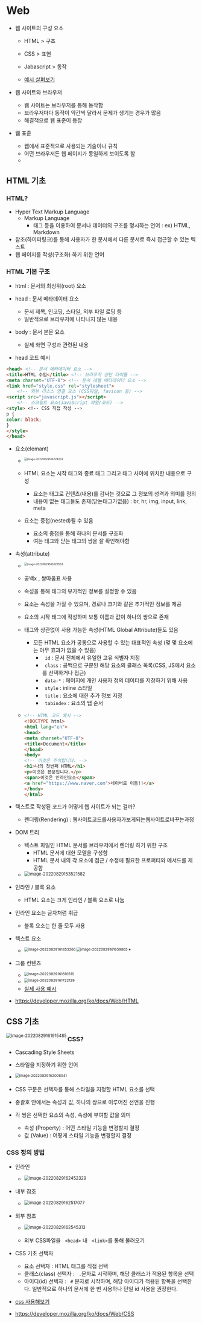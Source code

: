 # Web

* 웹 사이트의 구성 요소

  * HTML > 구조

  * CSS > 표현

  * Jabascript > 동작
  * [예시 살펴보기](https://html-css-js.com/)
* 웹 사이트와 브라우저
  * 웹 사이트는 브라우저를 통해 동작함
  * 브라우저마다 동작이 약간씩 달라서 문제가 생기는 경우가 많음
  * 해결책으로 웹 표준이 등장

* 웹 표준
  * 웹에서 표준적으로 사용되는 기술이나 규칙
  * 어떤 브라우저든 웹 페이지가 동일하게 보이도록 함
  * 


## HTML 기초

### HTML?

* Hyper Text Markup Language
  * Markup Language
    * 태그 등을 이용하여 문서나 데이터의 구조를 명시하는 언어 : ex) HTML, Markdown
* 참조(하이퍼링크)를 통해 사용자가 한 문서에서 다른 문서로 즉시 접근할 수 있는 텍스트
* 웹 페이지를 작성(구조화) 하기 위한 언어

### HTML 기본 구조

* html : 문서의 최상위(root) 요소
* head : 문서 메타데이터 요소
  * 문서 제목, 인코딩, 스타일, 외부 파일 로딩 등
  * 일반적으로 브라우저에 나타나지 않는 내용
* body : 문서 본문 요소
  * 실제 화면 구성과 관련된 내용

* head 코드 예시

```html
<head> <!-- 문서 메타데이터 요소 -->
<title>HTML 수업</title> <!-- 브라우저 상단 타이틀 -->
<meta charset="UTF-8"> <!-- 문서 레벨 메타데이터 요소 -->
<link href="style.css" rel="stylesheet"> 
	<!-- 외부 리소스 연결 요소 (CSS파일, favicon 등) -->
<script src="javascript.js"></script> 
    <!-- 스크립트 요소(JavaScript 파일/코드) -->
<style> <!-- CSS 직접 작성 -->
p {
color: black;
}
</style>
</head>
```

* 요소(elemant)

  * <img src="web_day1.assets/image-20220829144728202.png" alt="image-20220829144728202" align = "left" style="zoom: 50%;" />

  * HTML 요소는 시작 태그와 종료 태그 그리고 태그 사이에 위치한 내용으로 구성
    * 요소는 태그로 컨텐츠(내용)를 감싸는 것으로 그 정보의 성격과 의미를 정의
    * 내용이 없는 태그들도 존재(닫는태그가없음) : br, hr, img, input, link, meta
  * 요소는 중첩(nested)될 수 있음
    * 요소의 중첩을 통해 하나의 문서를 구조화
    * 여는 태그와 닫는 태그의 쌍을 잘 확인해야함

* 속성(attribute)

  * <img src="web_day1.assets/image-20220829145325533.png" alt="image-20220829145325533" align = "left" style="zoom: 50%;" />

  * 공백x , 쌍따옴표 사용

  * 속성을 통해 태그의 부가적인 정보를 설정할 수 있음

  * 요소는 속성을 가질 수 있으며, 경로나 크기와 같은 추가적인 정보를 제공

  * 요소의 시작 태그에 작성하며 보통 이름과 값이 하나의 쌍으로 존재

  * 태그와 상관없이 사용 가능한 속성(HTML Global Attribute)들도 있음

    * 모든 HTML 요소가 공통으로 사용할 수 있는 대표적인 속성 (몇 몇 요소에는 아무 효과가 없을 수 있음)
      * ` id` : 문서 전체에서 유일한 고유 식별자 지정
      * ` class` : 공백으로 구분된 해당 요소의 클래스 목록(CSS, JS에서 요소를 선택하거나 접근)
      * ` data-*` : 페이지에 개인 사용자 정의  데이터를 저장하기 위해 사용
      * ` style` : inline 스타일
      * ` title` : 요소에 대한 추가 정보 지정
      * ` tabindex` : 요소의 탭 순서

  * ```html
    <!-- HTML 코드 예시 -->
    <!DOCTYPE html>
    <html lang="en">
    <head>
    <meta charset="UTF-8">
    <title>Document</title>
    </head>
    <body>
    <!-- 이것은 주석입니다. -->
    <h1>나의 첫번째 HTML</h1>
    <p>이것은 본문입니다.</p>
    <span>이것은 인라인요소</span>
    <a href="https://www.naver.com">네이버로 이동!!</a>
    </body>
    </html>
    ```

* 텍스트로 작성된 코드가 어떻게 웹 사이트가 되는 걸까?

  * 렌더링(Rendering) : 웹사이트코드를사용자가보게되는웹사이트로바꾸는과정

* DOM 트리

  * 텍스트 파일인 HTML 문서를 브라우저에서 렌더링 하기 위한 구조
    * HTML 문서에 대한 모델을 구성함
    * HTML 문서 내의 각 요소에 접근 / 수정에 필요한 프로퍼티와 메서드를 제공함
  * <img src="web_day1.assets/image-20220829153521582.png" alt="image-20220829153521582" style="zoom:80%;" align = "left" />

* 인라인 / 블록 요소

  * HTML 요소는 크게 인라인 / 블록 요소로 나눔
* 인라인 요소는 글자처럼 취급
  * 블록 요소는 한 줄 모두 사용
* 텍스트 요소
  
  * <img src="web_day1.assets/image-20220829161453260.png" alt="image-20220829161453260" style="zoom:67%;" align = "left"/>
    * <img src="web_day1.assets/image-20220829161659865.png" alt="image-20220829161659865" style="zoom:67%;" align = "left"/>
* 그룹 컨텐츠
  
    * <img src="web_day1.assets/image-20220829161610510.png" alt="image-20220829161610510" style="zoom:67%;" align = "left"/>
  * <img src="web_day1.assets/image-20220829161722129.png" alt="image-20220829161722129" style="zoom:67%;" align = "left"/>
  * [실제 사용 예시](./01_html_기초.html)
* https://developer.mozilla.org/ko/docs/Web/HTML

## CSS 기초

<img src="web_day1.assets/image-20220829161915485.png" alt="image-20220829161915485" style="zoom:80%;" align = "left"/>

### CSS?

* Cascading Style Sheets

* 스타일을 지정하기 위한 언어
* <img src="web_day1.assets/image-20220829162008041.png" alt="image-20220829162008041" style="zoom:67%;" align = "left"/>
* CSS 구문은 선택자를 통해 스타일을 지정할 HTML 요소를 선택
* 중괄호 안에서는 속성과 값, 하나의 쌍으로 이루어진 선언을 진행
* 각 쌍은 선택한 요소의 속성, 속성에 부여할 값을 의미
  * 속성 (Property) : 어떤 스타일 기능을 변경할지 결정
  * 값 (Value) : 어떻게 스타일 기능을 변경할지 결정

### CSS 정의 방법

* 인라인

  * <img src="web_day1.assets/image-20220829162452329.png" alt="image-20220829162452329" style="zoom: 80%;" align = "left"/>

* 내부 참조

  * <img src="web_day1.assets/image-20220829162517077.png" alt="image-20220829162517077" style="zoom:80%;" align = "left"/>

* 외부 참조

  * <img src="web_day1.assets/image-20220829162545313.png" alt="image-20220829162545313" style="zoom:80%;" align = "left"/>

  * 외부 CSS파일을 ` <head>` 내 ` <link>`를 통해 불러오기

* CSS 기초 선택자

  * 요소 선택자 : HTML 태그를 직접 선택
  * 클래스(class) 선택자 : ` .`문자로 시작하며, 해당 클래스가 적용된 항목을 선택
  * 아이디(id) 선택자 : ` #` 문자로 시작하며, 해당 아이디가 적용된 항목을 선택한다. 일반적으로 하나의 문서에 한 번 사용하나 단일 id 사용을 권장한다.
* [css 사용해보기](./02_css.html)

* https://developer.mozilla.org/ko/docs/Web/CSS